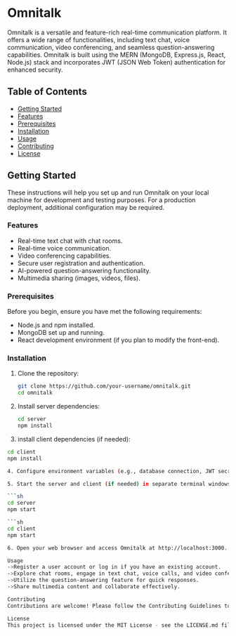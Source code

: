 # Omnitalk

Omnitalk is a versatile and feature-rich real-time communication platform. It offers a wide range of functionalities, including text chat, voice communication, video conferencing, and seamless question-answering capabilities. Omnitalk is built using the MERN (MongoDB, Express.js, React, Node.js) stack and incorporates JWT (JSON Web Token) authentication for enhanced security.

## Table of Contents

- [Getting Started](#getting-started)
- [Features](#features)
- [Prerequisites](#prerequisites)
- [Installation](#installation)
- [Usage](#usage)
- [Contributing](#contributing)
- [License](#license)

## Getting Started

These instructions will help you set up and run Omnitalk on your local machine for development and testing purposes. For a production deployment, additional configuration may be required.

### Features

- Real-time text chat with chat rooms.
- Real-time voice communication.
- Video conferencing capabilities.
- Secure user registration and authentication.
- AI-powered question-answering functionality.
- Multimedia sharing (images, videos, files).

### Prerequisites

Before you begin, ensure you have met the following requirements:

- Node.js and npm installed.
- MongoDB set up and running.
- React development environment (if you plan to modify the front-end).

### Installation

1. Clone the repository:

   ```sh
   git clone https://github.com/your-username/omnitalk.git
   cd omnitalk

2. Install server dependencies:

   ```sh
   cd server
   npm install

3. install client dependencies (if needed):

```sh
cd client
npm install

4. Configure environment variables (e.g., database connection, JWT secret) as needed.

5. Start the server and client (if needed) in separate terminal windows:

```sh
cd server
npm start

```sh
cd client
npm start

6. Open your web browser and access Omnitalk at http://localhost:3000.

Usage
->Register a user account or log in if you have an existing account.
->Explore chat rooms, engage in text chat, voice calls, and video conferences.
->Utilize the question-answering feature for quick responses.
->Share multimedia content and collaborate effectively.

Contributing
Contributions are welcome! Please follow the Contributing Guidelines to get started.

License
This project is licensed under the MIT License - see the LICENSE.md file for details.





